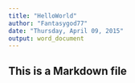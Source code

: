 ```yaml
---
title: "HelloWorld"
author: "Fantasygod77"
date: "Thursday, April 09, 2015"
output: word_document
---
```


## This is a Markdown file

